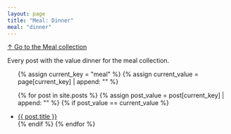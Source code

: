 ```yaml
---
layout: page
title: "Meal: Dinner"
meal: "dinner"
---
```

[↑ Go to the Meal collection](/meal/)

Every post with the value dinner for the meal collection.

<ul>
  {% assign current_key = "meal" %}
  {% assign current_value = page[current_key] | append: "" %}

  {% for post in site.posts %}
      {% assign post_value = post[current_key] | append: "" %}
      {% if post_value == current_value %}
          <li><a href="{{ post.url }}">{{ post.title }}</a></li>
      {% endif %}
  {% endfor %}
</ul>
